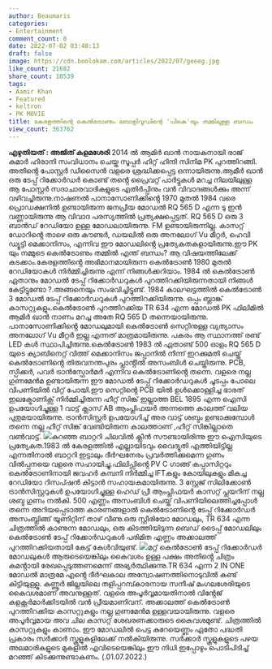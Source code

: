 ```yaml
---
author: Beaumaris
categories:
- Entertainment
comment_count: 0
date: 2022-07-02 03:40:13
draft: false
image: https://cdn.boolokam.com/articles/2022/07/geeeg.jpg
like_count: 21682
share_count: 10539
tags:
- Aamir Khan
- Featured
- keltron
- PK MOVIE
title: കേരളത്തിന്റെ കെൽട്രോണും ബോളിവുഡിന്റെ 'പികെ'യും തമ്മിലുള്ള ബന്ധം
view_count: 363762
---
```


**എഴുതിയത് : അജിത് കളമശേരി** 2014 ൽ ആമിർ ഖാൻ നായകനായി രാജ് കുമാർ ഹിരാനി സംവിധാനം ചെയ്ത സൂപ്പർ ഹിറ്റ് ഹിന്ദി സിനിമ PK പുറത്തിറങ്ങി. അതിൻ്റെ പോസ്റ്റർ ഡിസൈൻ വളരെ ശ്രദ്ധിക്കപ്പെട്ട ഒന്നായിരുന്നു.ആമീർ ഖാൻ ഒരു ടേപ്പ് റിക്കോർഡർ കൊണ്ട് തൻ്റെ പ്രൈവറ്റ് പാർട്ടുകൾ മറച്ച നിലയിലുള്ള ആ പോസ്റ്റർ സദാചാരവാദികളുടെ എതിർപ്പിനും വൻ വിവാദങ്ങൾക്കും അന്ന് വഴിവച്ചിരുന്നു.നാഷണൽ പാനാസോണിക്കിൻ്റെ 1970 മുതൽ 1984 വരെ പ്രൊഡക്ഷനിൽ ഉണ്ടായിരുന്ന ജനപ്രീയ മോഡൽ RQ 565 D എന്ന ടു ഇൻ വണ്ണായിരുന്നു ആ വിവാദ പരസ്യത്തിൽ പ്രത്യക്ഷപ്പെട്ടത്. RQ 565 D ഒരു 3 ബാൻഡ് റേഡിയോ ഉള്ള മോഡലായിരുന്നു. FM ഉണ്ടായിരുന്നില്ല. കാസറ്റ് ഡോറിൻ്റെ താഴെ ഒരു കൗണ്ടർ, ഡയലിൽ ഒരു അനലോഗ് Vu മീറ്റർ, ഹെവി ഡ്യൂട്ടി മെക്കാനിസം, എന്നിവ ഈ മോഡലിൻ്റെ പ്രത്യേകതകളായിരുന്നു.ഈ PK യും നമ്മുടെ കെൽട്രോണും തമ്മിൽ എന്ത് ബന്ധം? ആ വിഷയത്തിലേക്ക് കടക്കാം.കേരളത്തിൻ്റെ അഭിമാനമായിരുന്ന കെൽട്രോൺ 1980 മുതൽ റേഡിയോകൾ നിർമ്മിച്ചിരുന്നു എന്ന് നിങ്ങൾക്കറിയാം. 1984 ൽ കെൽട്രോൺ ഏതാനും മോഡൽ ടേപ്പ് റിക്കോർഡറുകൾ പുറത്തിറക്കിയിരുന്നതായി നിങ്ങൾ കേട്ടിട്ടുണ്ടോ ?.അങ്ങനെയും സംഭവിച്ചിട്ടുണ്ട്. 1984 കാലഘട്ടത്തിൽ കെൽട്രോൺ 3 മോഡൽ ടേപ്പ് റിക്കോർഡറുകൾ പുറത്തിറക്കിയിരുന്നു. ഒപ്പം ബ്ലാങ്ക് കാസറ്റുകളും.കെൽട്രോൺ പുറത്തിറക്കിയ TR 634 എന്ന മോഡൽ PK ഫിലിമിൽ ആമിർ ഖാൻ നാണം മറച്ച അതേ RQ 565 D തന്നെയായിരുന്നു. പാനാസോണിക്കിൻ്റെ മോഡലുമായി കെൽട്രോൺ സെറ്റിനുള്ള വ്യത്യാസം അനലോഗ് Vu മീറ്റർ ഇല്ല എന്നത് മാത്രമായിരുന്നു. പകരം ആ സ്ഥാനത്ത് രണ്ട് LED കൾ സ്ഥാപിച്ചിരുന്നു.കെൽട്രോൺ 1983 ൽ ഏതാണ്ട് 500 ഓളം RQ 565 D യുടെ ക്യാബിനെറ്റ് വിത്ത് മെക്കാനിസം ജപ്പാനിൽ നിന്ന് ഇറക്കുമതി ചെയ്ത് കെൽട്രോണിൻ്റെ തിരുവനന്തപുരം പ്ലാൻ്റിൽ അസംബിൾ ചെയ്തിരുന്നു. PCB, സ്പീക്കർ, പവർ ട്രാൻസ്ഫോർമർ എന്നിവ കെൽട്രോണിൻ്റെ തന്നെ. വളരെ നല്ല ഗുണമേൻമ ഉണ്ടായിരുന്ന ഈ മോഡൽ ടേപ്പ് റിക്കോർഡറുകൾ ചൂടപ്പം പോലെ വിപണിയിൽ വിറ്റ് പോയി.ഈ സെറ്റിൻ്റെ PCB യിൽ ഉൾക്കൊള്ളിച്ച ഭാരത് ഇലക്ട്രോണിക്സ് നിർമ്മിച്ചിരുന്ന ഹീറ്റ് സിങ്ക് ഇല്ലാത്ത BEL 1895 എന്ന ഐസി ഉപയോഗിച്ചുള്ള 1 വാട്ട് ക്ലാസ് AB ആംപ്ലിഫയർ അന്നത്തെ കാലത്ത് വലിയ പുതുമയായിരുന്നു. ട്രാൻസിസ്റ്റർ ഉപയോഗിച്ച് അര വാട്ട് ശബ്ദം ഉണ്ടാക്കുമ്പോൾ തന്നെ നല്ല ഹീറ്റ് സിങ്ക് വേണ്ടിയിരുന്ന കാലത്താണ് ,ഹീറ്റ് സിങ്കില്ലാതെ വൺവാട്ട്. ![](https://cdn.boolokam.com/articles/2022/07/geeeg.jpg)കുറഞ്ഞ ബാറ്ററി ചിലവിൽ ക്ലീൻ സൗണ്ടായിരിന്നു ഈ ഐസിയുടെ പ്രത്യേകത.1983 ൽ കേരളത്തിൽ എല്ലായിടവും വൈദ്യുതി എത്തിയിട്ടില്ല എന്നതിനാൽ ബാറ്ററി ഇട്ടാലും ദീർഘനേരം പ്രവർത്തിക്കുമെന്ന ഗുണം വിൽപ്പനയെ വളരെ സഹായിച്ചു.ഫിലിപ്സിൻ്റെ PV C ഗാങ്ങ് കപ്പാസിറ്ററും കെൽട്രോണിനായി ജവഹർ കമ്പനി നിർമ്മിച്ച lFTകളും കോയിലുകളും മികച്ച റേഡിയോ റിസപ്ഷൻ കിട്ടാൻ സഹായകമായിരുന്നു. 3 സ്റ്റേജ് സിലിക്കോൺ ട്രാൻസിസ്റ്ററുകൾ ഉപയോഗിച്ചുള്ള ഹെഡ് പ്രീ ആംപ്ലിഫയർ കാസറ്റ് പ്ലയറിന് നല്ല ശബ്ദ ഗുണം നൽകി. 500 എണ്ണം അസംബിൾ ചെയ്ത് വിപണിയിലെത്തിച്ചപ്പോൾ തന്നെ അറിയപ്പെടാത്ത കാരണങ്ങളാൽ കെൽട്രോണിൻ്റെ ടേപ്പ് റിക്കോർഡർ അസംബ്ലിങ്ങ്‌ യൂണിറ്റിന് താഴ് വീണു.ഒരു സ്റ്റീരിയോ മോഡലും, TR 634 എന്ന ചിത്രത്തിൽ കാണുന്ന മോഡലും, ഒരു കിടത്തിയിടുന്ന ബെഡ് ടൈപ്പ് മോഡലിലും കെൽട്രോൺ ടേപ്പ് റിക്കോർഡറുകൾ പരിമിത എണ്ണം അക്കാലത്ത് പുറത്തിറക്കിയതായി കേട്ട് കേൾവിയുണ്ട്. ![](https://cdn.boolokam.com/articles/2022/07/fwf.jpg)മറ്റ് കെൽട്രോൺ ടേപ്പ് റിക്കോർഡർ മോഡലുകൾ ആരുടെയെങ്കിലും കൈവശം ഉള്ള പക്ഷം അതിൻ്റെ ചിത്രം കമൻ്റായി രേഖപ്പെടുത്തണമെന്ന് അഭ്യർത്ഥിക്കുന്നു.TR 634 എന്ന 2 IN ONE മോഡൽ മാത്രമേ എൻ്റെ ദീർഘകാല അന്വോഷണത്തിനൊടുവിൽ കണ്ട് കിട്ടിയുള്ളൂ. കണ്ണൂർ ജില്ലയിലെ തളിപ്പറമ്പ്കാരനായ സനീഷ് മംഗലശേരിയുടെ കൈവശമാണ് അവനുള്ളത്. വളരെ അപൂർവ്വമായതിനാൽ വിൻ്റേജ് കളക്റ്റർമാർക്കിടയിൽ വൻ പ്രീയമാണിവന്. അക്കാലത്ത് കെൽട്രോൺ പുറത്തിറക്കിയ കാസറ്റുകളും നല്ല ഗുണമേൻമ ഉള്ളവയായിരുന്നു. വളരെ അപൂർവ്വമായ അവ ചില കാസറ്റ് ശേഖരണക്കാരുടെ കൈവശമുണ്ട്. ചിത്രത്തിൽ കാസറ്റുകളും കാണാം. ഈ മോഡലിൽ പെട്ട കുറേയെണ്ണം ഏതോ പദ്ധതി പ്രകാരം സർക്കാർ സ്കൂളുകളിലേക്ക് നൽകിയിരുന്നു. സർക്കാർ സ്കൂളുകളുടെ പഴയ അലമാരികളുടെ മുകളിൽ എവിടെയെങ്കിലും ഈ നിധി ഇപ്പോഴും പൊടിപിടിച്ച് മറഞ്ഞ് കിടക്കുന്നുണ്ടാകണം. (.01.07.2022.)